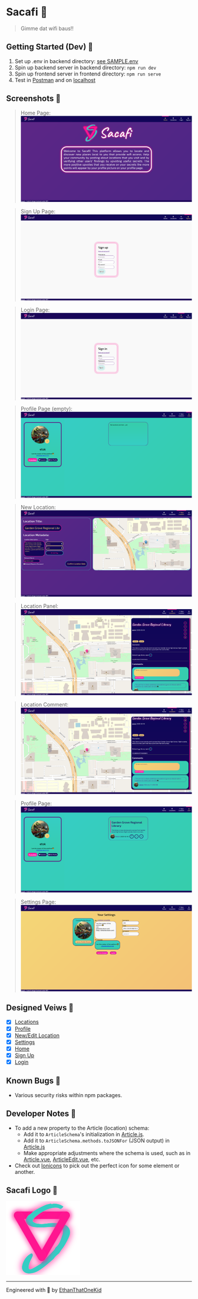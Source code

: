 # Sacafi 🥡
> Gimme dat wifi baus!!

## Getting Started (Dev) 🥾
1. Set up .env in backend directory: [see SAMPLE.env](backend/SAMPLE.env)
1. Spin up backend server in backend directory: `npm run dev`
1. Spin up frontend server in frontend directory: `npm run serve`
1. Test in [Postman](https://github.com/gothinkster/realworld/blob/master/api/Conduit.postman_collection.json) and on [localhost](http://localhost:8080)

## Screenshots 📸
> Home Page: ![Home Page](screenshots/home.png)

> Sign Up Page: ![Sign Up Page](screenshots/signup.png)

> Login Page: ![Login Page](screenshots/login.png)

> Profile Page (empty): ![Profile Page (empty)](screenshots/profile-empty.png)

> New Location: ![New Location](screenshots/new-location.png)

> Location Panel: ![Location Panel](screenshots/location-panel.png)

> Location Comment: ![Location Comment](screenshots/location-comment.png)

> Profile Page: ![Profile Page](screenshots/profile.png)

> Settings Page: ![Settings Page](screenshots/settings.png)

## Designed Veiws 💅
* [x] [Locations](frontend/src/views/Locations.vue)
* [x] [Profile](frontend/src/views/Profile.vue)
* [x] [New/Edit Location](frontend/src/views/ArticleEdit.vue)
* [x] [Settings](frontend/src/views/Settings.vue)
* [x] [Home](frontend/src/views/Home.vue)
* [x] [Sign Up](frontend/src/views/Register.vue)
* [x] [Login](frontend/src/views/Login.vue)

## Known Bugs 🐛
* Various security risks within npm packages.

## Developer Notes 📝
* To add a new property to the Article (location) schema:
    * Add it to `ArticleSchema`'s initialization in [Article.js](backend\models\Article.js).
    * Add it to `ArticleSchema.methods.toJSONFor` (JSON output) in [Article.js](backend\models\Article.js)
    * Make appropriate adjustments where the schema is used, such as in [Article.vue](frontend\src\views\Article.vue), [ArticleEdit.vue](frontend\src\views\ArticleEdit.vue), etc.
* Check out [Ionicons](https://ionicons.com/) to pick out the perfect icon for some element or another.

## Sacafi Logo 🎉
![Sacafi Logo](frontend/public/logo.svg)

---

Engineered with 💖 by [EthanThatOneKid](http://ethandavidson.com/)